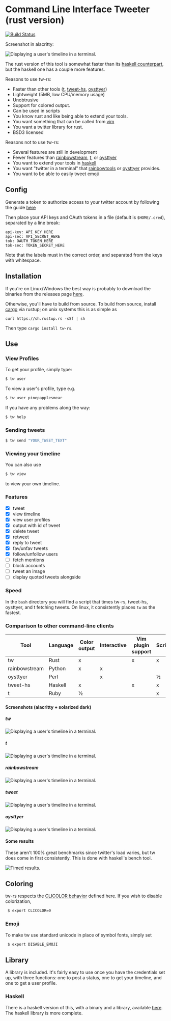 # Command Line Interface Tweeter (rust version)

[![Build Status](https://travis-ci.org/vmchale/tw-rs.svg?branch=master)](https://travis-ci.org/vmchale/tw-rs)

Screenshot in alacritty:

![Displaying a user's timeline in a terminal.](https://raw.githubusercontent.com/vmchale/tw-rs/master/twitter-rust-screenshot.png)

The rust version of this tool is somewhat faster than its [haskell
counterpart](https://github.com/vmchale/command-line-tweeter), but the haskell
one has a couple more features.

Reasons to use tw-rs:
  - Faster than other tools ([t](https://github.com/sferik/t),
  [tweet-hs](https://github.com/vmchale/command-line-tweeter),
  [oysttyer](https://github.com/oysttyer/oysttyer))
  - Lightweight (5MB, low CPU/memory usage)
  - Unobtrusive
  - Support for colored output. 
  - Can be used in scripts
  - You know rust and like being able to extend your tools. 
  - You want something that can be called from
    [vim](https://github.com/vmchale/vim-twitter)
  - You want a twitter library for rust. 
  - BSD3 licensed 

Reasons not to use tw-rs:
  - Several features are still in development
  - Fewer features than [rainbowstream](https://github.com/DTVD/rainbowstream),
    [t](https://github.com/sferik/t), or [oysttyer](https://github.com/oysttyer/oysttyer)
  - You want to extend your tools in [haskell](https://github.com/vmchale/command-line-tweeter)
  - You want "twitter in a terminal" that [rainbowtools](https://github.com/DTVD/rainbowstream)
    or [oysttyer](https://github.com/oysttyer/oysttyer) provides. 
  - You want to be able to easily tweet emoji

## Config

Generate a token to authorize access to your twitter account by following the guide [here](https://dev.twitter.com/oauth/overview/application-owner-access-tokens)

Then place your API keys and OAuth tokens in a file (default is `$HOME/.cred`), separated by a line break:

```
api-key: API_KEY_HERE
api-sec: API_SECRET_HERE
tok: OAUTH_TOKEN_HERE
tok-sec: TOKEN_SECRET_HERE
```

Note that the labels must in the correct order, and separated from the keys with
whitespace. 

## Installation

If you're on Linux/Windows the best way is probably to download the binaries
from the releases page [here](https://github.com/vmchale/tw-rs/releases).

Otherwise, you'll have to build from source. To build from source, install 
[cargo](https://www.rustup.rs/) via rustup; on unix systems this is as simple as

```
curl https://sh.rustup.rs -sSf | sh
```

Then type `cargo install tw-rs`.

## Use

### View Profiles

To get your profile, simply type:

```bash
$ tw user
```

To view a user's profile, type e.g.

```bash
$ tw user pinepapplesmear
```

If you have any problems along the way:

```bash
$ tw help
```

### Sending tweets

```bash
$ tw send "YOUR_TWEET_TEXT"
```

### Viewing your timeline

You can also use

```bash
$ tw view
```

to view your own timeline.

### Features

  - [x] tweet
  - [x] view timeline
  - [x] view user profiles
  - [x] output with id of tweet
  - [x] delete tweet
  - [x] retweet
  - [x] reply to tweet
  - [x] fav/unfav tweets
  - [x] follow/unfollow users
  - [ ] fetch mentions
  - [ ] block accounts
  - [ ] tweet an image
  - [ ] display quoted tweets alongside

### Speed

In the `bash` directory you will find a script that times tw-rs, tweet-hs,
oysttyer, and t fetching tweets. On linux, it consistently places `tw` as
the fastest.

### Comparison to other command-line clients

| Tool | Language | Color output | Interactive | Vim plugin support | Scriptable | Send emoji |
| ---- | -------- | ------------ | ----------- | ------------------ | ---------- | ---------- |
| tw | Rust | x |   | x | x |  |
| rainbowstream | Python | x | x |  |  | x |
| oysttyer | Perl |  | x |  | ½ |  |
| tweet-hs | Haskell | x |  | x | x |  |
| t | Ruby | ½ |  |  | x |  |

#### Screenshots (alacritty + solarized dark)

##### tw

![Displaying a user's timeline in a terminal.](https://raw.githubusercontent.com/vmchale/tw-rs/master/screenshots/rusttw.png)

##### t

![Displaying a user's timeline in a terminal.](https://raw.githubusercontent.com/vmchale/tw-rs/master/screenshots/rubyt.png)

##### rainbowstream

![Displaying a user's timeline in a terminal.](https://raw.githubusercontent.com/vmchale/tw-rs/master/screenshots/pythonrainbowstream.png)

##### tweet

![Displaying a user's timeline in a terminal.](https://raw.githubusercontent.com/vmchale/tw-rs/master/screenshots/haskelltweet.png)

##### oysttyer

![Displaying a user's timeline in a terminal.](https://raw.githubusercontent.com/vmchale/tw-rs/master/screenshots/perloysttyer.png)

#### Some results

These aren't 100% great benchmarks since twitter's load varies, but tw does come
in first consistently. This is done with haskell's bench tool.

![Timed results.](https://raw.githubusercontent.com/vmchale/tw-rs/master/results.png)

## Coloring

tw-rs respects the [CLICOLOR behavior](http://bixense.com/clicolors/) defined here.
If you wish to disable colorization, 

```bash
 $ export CLICOLOR=0
```

### Emoji

To make tw use standard unicode in place of symbol fonts, simply set

```bash
 $ export DISABLE_EMOJI
```

## Library

A library is included. It's fairly easy to use once you have the credentials set up, with three functions: one to post a status, one to get your timeline, and one to get a user profile.

### Haskell

There is a haskell version of this, with a binary and a library, available [here](https://github.com/vmchale/command-line-tweeter). The haskell library is more complete.
